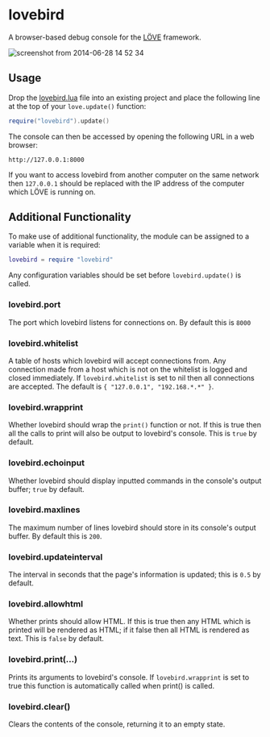 # lovebird
A browser-based debug console for the [LÖVE](http://love2d.org) framework.

![screenshot from 2014-06-28 14 52 34](https://cloud.githubusercontent.com/assets/3920290/3420901/c15975ce-fecb-11e3-9517-970c919815b4.png)


## Usage
Drop the [lovebird.lua](lovebird.lua?raw=1) file into an existing project and
place the following line at the top of your `love.update()` function:
```lua
require("lovebird").update()
```
The console can then be accessed by opening the following URL in a web browser:
```
http://127.0.0.1:8000
```
If you want to access lovebird from another computer on the same network then
`127.0.0.1` should be replaced with the IP address of the computer which LÖVE
is running on.


## Additional Functionality
To make use of additional functionality, the module can be assigned to a
variable when it is required:
```lua
lovebird = require "lovebird"
```
Any configuration variables should be set before `lovebird.update()` is called.

### lovebird.port
The port which lovebird listens for connections on. By default this is `8000`

### lovebird.whitelist
A table of hosts which lovebird will accept connections from. Any connection
made from a host which is not on the whitelist is logged and closed
immediately. If `lovebird.whitelist` is set to nil then all connections are
accepted. The default is `{ "127.0.0.1", "192.168.*.*" }`.

### lovebird.wrapprint
Whether lovebird should wrap the `print()` function or not. If this is true
then all the calls to print will also be output to lovebird's console. This is
`true` by default.

### lovebird.echoinput
Whether lovebird should display inputted commands in the console's output
buffer; `true` by default.

### lovebird.maxlines
The maximum number of lines lovebird should store in its console's output
buffer. By default this is `200`.

### lovebird.updateinterval
The interval in seconds that the page's information is updated; this is `0.5`
by default.

### lovebird.allowhtml
Whether prints should allow HTML. If this is true then any HTML which is
printed will be rendered as HTML; if it false then all HTML is rendered as
text. This is `false` by default.

### lovebird.print(...)
Prints its arguments to lovebird's console. If `lovebird.wrapprint` is set to
true this function is automatically called when print() is called.

### lovebird.clear()
Clears the contents of the console, returning it to an empty state.

